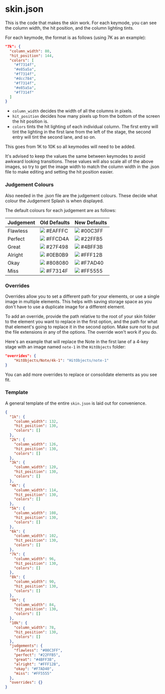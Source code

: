 # skin.json
This is the code that makes the skin work. For each keymode, you can see the column width, the hit position, and the column lighting tints.

For each keymode, the format is as follows (using 7K as an example):

```json
"7k": {
  "column_width": 80,
  "hit_position": 144,
  "colors": [
    "#f7314f",
    "#e85a5a",
    "#f7314f",
    "#dcc784",
    "#f7314f",
    "#e85a5a",
    "#f7314f"
  ]
}
```

- `column_width` decides the width of all the columns in pixels.
- `hit_position` decides how many pixels up from the bottom of the screen the hit position is.
- `colors` tints the hit lighting of each individual column. The first entry will tint the lighting in the first lane from the left of the stage, the second entry will tint the second lane, and so on.

This goes from 1K to 10K so all keymodes will need to be added.

It's advised to keep the values the same between keymodes to avoid awkward looking transitions. These values will also scale all of the above images, so try to get the image width to match the column width in the .json file to make editing and setting the hit position easier.

### Judgement Colours
Also needed in the .json file are the judgement colours. These decide what colour the Judgement Splash is when displayed.

The default colours for each judgement are as follows:

|Judgement|Old Defaults|New Defaults|
|---|---|---|
|Flawless|![](https://singlecolorimage.com/get/eafffc/10x10) #EAFFFC|![](https://singlecolorimage.com/get/00C3FF/10x10) #00C3FF|
|Perfect|![](https://singlecolorimage.com/get/ffcd4a/10x10) #FFCD4A|![](https://singlecolorimage.com/get/22ffb5/10x10) #22FFB5|
|Great|![](https://singlecolorimage.com/get/27f498/10x10) #27F498|![](https://singlecolorimage.com/get/4bff3b/10x10) #4BFF3B|
|Alright|![](https://singlecolorimage.com/get/0eb0b9/10x10) #0EB0B9|![](https://singlecolorimage.com/get/fff12b/10x10) #FFF12B|
|Okay|![](https://singlecolorimage.com/get/808080/10x10) #808080|![](https://singlecolorimage.com/get/f7ad40/10x10) #F7AD40|
|Miss|![](https://singlecolorimage.com/get/f7314f/10x10) #F7314F|![](https://singlecolorimage.com/get/ff5555/10x10) #FF5555|

### Overrides
Overrides allow you to set a different path for your elements, or use a single image in multiple elements. This helps with saving storage space as you don't have to use a duplicate image for a different element.

To add an override, provide the path relative to the root of your skin folder to the element you want to replace in the first option, and the path for what that element's going to replace it in the second option. Make sure not to put the file extensions in any of the options. The override won't work if you do.

Here's an example that will replace the Note in the first lane of a 4-key stage with an image named `note-1` in the `HitObjects` folder:

```json
"overrides": {
    "HitObjects/Note/4k-1": "HitObjects/note-1"
}
```

You can add more overrides to replace or consolidate elements as you see fit.

### Template
A general template of the entire `skin.json` is laid out for convenience.
```json
{
  "1k": {
    "column_width": 132,
    "hit_position": 130,
    "colors": []
  },
  "2k": {
    "column_width": 126,
    "hit_position": 130,
    "colors": []
  },
  "3k": {
    "column_width": 120,
    "hit_position": 130,
    "colors": []
  },
  "4k": {
    "column_width": 114,
    "hit_position": 130,
    "colors": []
  },
  "5k": {
    "column_width": 108,
    "hit_position": 130,
    "colors": []
  },
  "6k": {
    "column_width": 102,
    "hit_position": 130,
    "colors": []
  },
  "7k": {
    "column_width": 96,
    "hit_position": 130,
    "colors": []
  },
  "8k": {
    "column_width": 90,
    "hit_position": 130,
    "colors": []
  },
  "9k": {
    "column_width": 84,
    "hit_position": 130,
    "colors": []
  },
  "10k": {
    "column_width": 78,
    "hit_position": 130,
    "colors": []
  },
  "judgements": {
    "flawless": "#00C3FF",
    "perfect": "#22FFB5",
    "great": "#4BFF3B",
    "alright": "#FFF12B",
    "okay": "#F7AD40",
    "miss": "#FF5555"
  },
  "overrides": {}
}
```